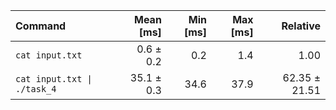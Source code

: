| Command | Mean [ms] | Min [ms] | Max [ms] | Relative |
|:---|---:|---:|---:|---:|
| `cat input.txt` | 0.6 ± 0.2 | 0.2 | 1.4 | 1.00 |
| `cat input.txt \| ./task_4` | 35.1 ± 0.3 | 34.6 | 37.9 | 62.35 ± 21.51 |
